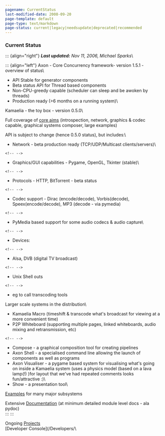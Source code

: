 ```yaml
---
pagename: CurrentStatus
last-modified-date: 2008-09-20
page-template: default
page-type: text/markdown
page-status: current|legacy|needsupdate|deprecated|recommended
---
```

### Current Status

::: {align="right"}
***Last updated:** Nov 11, 2006, Michael Sparks*\

::: {align="left"}
Axon - Core Concurrency framework- version 1.5.1 - overview of status\

-   API Stable for generator components
-   Beta status API for Thread based components
-   Non-CPU-greedy capable (scheduler can sleep and be awoken by
    threads)
-   Production ready (\>6 months on a running system)\

Kamaelia - the toy box - version 0.5.0\

Full coverage of [core aims](/Developers/Direction.html) (introspection,
network, graphics & codec capable, graphical systems composer, large
examples)

API is subject to change (hence 0.5.0 status), but includes:\

-   Network - beta production ready (TCP/UDP/Multicast clients/servers)\

```{=html}
<!-- -->
```
-   Graphics/GUI capabilities - Pygame, OpenGL, Tkinter (stable)\

```{=html}
<!-- -->
```
-   Protocols - HTTP, BitTorrent - beta status

```{=html}
<!-- -->
```
-   Codec support - Dirac (encode/decode), Vorbis(decode),
    Speex(encode/decode), MP3 (decode - via pymedia)

```{=html}
<!-- -->
```
-   PyMedia based support for some audio codecs & audio capture\

```{=html}
<!-- -->
```
-   Devices:

```{=html}
<!-- -->
```
-   Alsa, DVB (digital TV broadcast)

```{=html}
<!-- -->
```
-   Unix Shell outs

```{=html}
<!-- -->
```
-   eg to call transcoding tools

Larger scale systems in the distribution\

-   Kamaelia Macro (timeshift & transcode what\'s broadcast for viewing
    at a more convenient time)
-   P2P Whiteboard (supporting multiple pages, linked whiteboards, audio
    mixing and retransmission, etc)

```{=html}
<!-- -->
```
-   Compose - a graphical composition tool for creating pipelines
-   Axon Shell - a specialised command line allowing the launch of
    components as well as programs
-   Axon Visualiser - a pygame based system for visualising what\'s
    going on inside a Kamaelia system (uses a physics model (based on a
    lava lamp(!) )for layout that we\'ve had repeated comments looks
    fun/attractive :)\
-   Show - a presentation tool\

[Examples](/Cookbook.html) for many major subsystems

Extensive [Documentation](/Components.html) (at minimum detailed module
level docs - ala pydoc)\
:::
:::

Ongoing [Projects](/Developers/Projects.html)\
[Developer Console](/Developers/\
